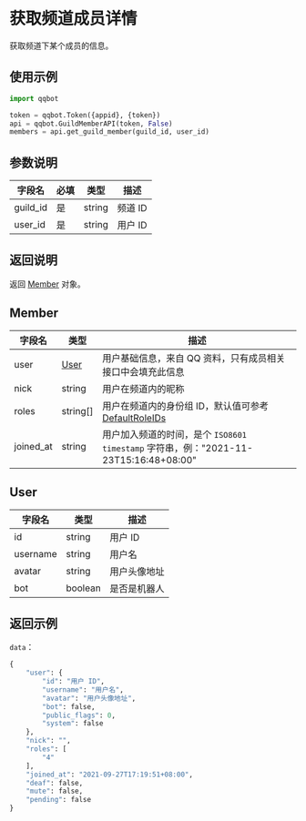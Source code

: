 # 获取频道成员详情

获取频道下某个成员的信息。

## 使用示例

```python
import qqbot

token = qqbot.Token({appid}, {token})
api = qqbot.GuildMemberAPI(token, False)
members = api.get_guild_member(guild_id, user_id)
```

## 参数说明

| 字段名  | 必填 | 类型   | 描述    |
| ------- | ---- | ------ | ------- |
| guild_id | 是   | string | 频道 ID |
| user_id  | 是   | string | 用户 ID |

## 返回说明

返回 [Member](model.md) 对象。

## Member

| 字段名    | 类型          | 描述                                                                                         |
| --------- | ------------- | -------------------------------------------------------------------------------------------- |
| user      | [User](#user) | 用户基础信息，来自 QQ 资料，只有成员相关接口中会填充此信息                                   |
| nick      | string        | 用户在频道内的昵称                                                                           |
| roles     | string[]      | 用户在频道内的身份组 ID，默认值可参考[DefaultRoleIDs](../guild/role_model.md#DefaultRoleIDs) |
| joined_at | string        | 用户加入频道的时间，是个 `ISO8601 timestamp` 字符串，例："2021-11-23T15:16:48+08:00"         |

## User

| 字段名   | 类型    | 描述         |
| -------- | ------- | ------------ |
| id       | string  | 用户 ID      |
| username | string  | 用户名       |
| avatar   | string  | 用户头像地址 |
| bot      | boolean | 是否是机器人 |

## 返回示例

`data`：

```python
{
    "user": {
        "id": "用户 ID",
        "username": "用户名",
        "avatar": "用户头像地址",
        "bot": false,
        "public_flags": 0,
        "system": false
    },
    "nick": "",
    "roles": [
        "4"
    ],
    "joined_at": "2021-09-27T17:19:51+08:00",
    "deaf": false,
    "mute": false,
    "pending": false
}
```

